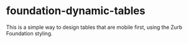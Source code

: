 # foundation-dynamic-tables
This is a simple way to design tables that are mobile first, using the Zurb Foundation styling.
